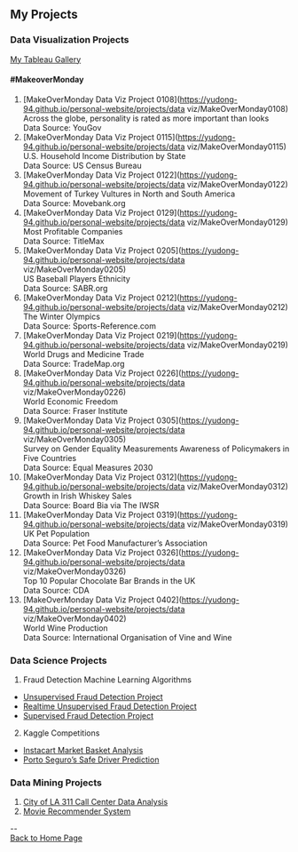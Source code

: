 <head>
 <!-- Global site tag (gtag.js) - Google Analytics -->
<script async src="https://www.googletagmanager.com/gtag/js?id=UA-112502179-1"></script>
<script>
  window.dataLayer = window.dataLayer || [];
  function gtag(){dataLayer.push(arguments);}
  gtag('js', new Date());

  gtag('config', 'UA-112502179-1');
</script>
</head>

## My Projects

### Data Visualization Projects
[My Tableau Gallery](https://public.tableau.com/profile/yu.dong#!/)

#### \#MakeoverMonday
1. [MakeOverMonday Data Viz Project 0108](https://yudong-94.github.io/personal-website/projects/data viz/MakeOverMonday0108)  
Across the globe, personality is rated as more important than looks  
Data Source: YouGov  
2. [MakeOverMonday Data Viz Project 0115](https://yudong-94.github.io/personal-website/projects/data viz/MakeOverMonday0115)  
U.S. Household Income Distribution by State  
Data Source: US Census Bureau  
3. [MakeOverMonday Data Viz Project 0122](https://yudong-94.github.io/personal-website/projects/data viz/MakeOverMonday0122)  
Movement of Turkey Vultures in North and South America  
Data Source: Movebank.org  
4. [MakeOverMonday Data Viz Project 0129](https://yudong-94.github.io/personal-website/projects/data viz/MakeOverMonday0129)  
Most Profitable Companies  
Data Source: TitleMax 
5. [MakeOverMonday Data Viz Project 0205](https://yudong-94.github.io/personal-website/projects/data viz/MakeOverMonday0205)  
US Baseball Players Ethnicity  
Data Source: SABR.org  
6. [MakeOverMonday Data Viz Project 0212](https://yudong-94.github.io/personal-website/projects/data viz/MakeOverMonday0212)  
The Winter Olympics  
Data Source: Sports-Reference.com  
7. [MakeOverMonday Data Viz Project 0219](https://yudong-94.github.io/personal-website/projects/data viz/MakeOverMonday0219)  
World Drugs and Medicine Trade  
Data Source: TradeMap.org 
8. [MakeOverMonday Data Viz Project 0226](https://yudong-94.github.io/personal-website/projects/data viz/MakeOverMonday0226)  
World Economic Freedom  
Data Source: Fraser Institute  
9. [MakeOverMonday Data Viz Project 0305](https://yudong-94.github.io/personal-website/projects/data viz/MakeOverMonday0305)  
Survey on Gender Equality Measurements Awareness of Policymakers in Five Countries  
Data Source: Equal Measures 2030  
10. [MakeOverMonday Data Viz Project 0312](https://yudong-94.github.io/personal-website/projects/data viz/MakeOverMonday0312)  
Growth in Irish Whiskey Sales  
Data Source: Board Bia via The IWSR    
11. [MakeOverMonday Data Viz Project 0319](https://yudong-94.github.io/personal-website/projects/data viz/MakeOverMonday0319)  
UK Pet Population  
Data Source: Pet Food Manufacturer’s Association  
12. [MakeOverMonday Data Viz Project 0326](https://yudong-94.github.io/personal-website/projects/data viz/MakeOverMonday0326)  
Top 10 Popular Chocolate Bar Brands in the UK  
Data Source: CDA   
13. [MakeOverMonday Data Viz Project 0402](https://yudong-94.github.io/personal-website/projects/data viz/MakeOverMonday0402)  
World Wine Production  
Data Source: International Organisation of Vine and Wine  
  
### Data Science Projects
1. Fraud Detection Machine Learning Algorithms
 - [Unsupervised Fraud Detection Project](https://github.com/yudong-94/Unsupervised-Fraud-Detection-Algorithm)
 - [Realtime Unsupervised Fraud Detection Project](https://github.com/yudong-94/Realtime-Unsupervised-Fraud-Detection-Algorithm)
 - [Supervised Fraud Detection Project](https://github.com/yudong-94/Supervised-Fraud-Detection-Algorithm)
2. Kaggle Competitions
 - [Instacart Market Basket Analysis](https://github.com/yudong-94/Kaggle-Instacart-Market-Basket-Analysis)
 - [Porto Seguro’s Safe Driver Prediction](https://github.com/yudong-94/Kaggle-Safe-Driver-Prediction)

### Data Mining Projects
1. [City of LA 311 Call Center Data Analysis](https://github.com/yudong-94/City-of-LA-311-Call-Center-Data-Analysis)
2. [Movie Recommender System](https://github.com/yudong-94/My-Movie-Recommender)

--  
<a href="https://yudong-94.github.io/personal-website/" title="Back to Home Page">Back to Home Page</a>
